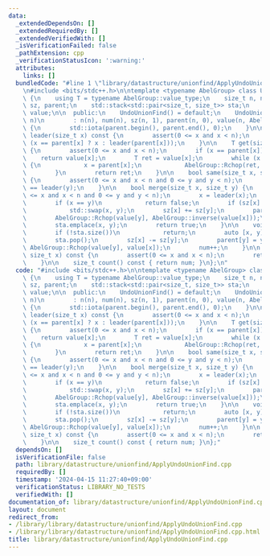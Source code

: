 ```yaml
---
data:
  _extendedDependsOn: []
  _extendedRequiredBy: []
  _extendedVerifiedWith: []
  _isVerificationFailed: false
  _pathExtension: cpp
  _verificationStatusIcon: ':warning:'
  attributes:
    links: []
  bundledCode: "#line 1 \"library/datastructure/unionfind/ApplyUndoUnionFind.cpp\"\
    \n#include <bits/stdc++.h>\n\ntemplate <typename AbelGroup> class UndoUnionFind\
    \ {\n    using T = typename AbelGroup::value_type;\n    size_t n, num;\n    std::vector<size_t>\
    \ sz, parent;\n    std::stack<std::pair<size_t, size_t>> sta;\n    std::vector<T>\
    \ value;\n\n  public:\n    UndoUnionFind() = default;\n    UndoUnionFind(size_t\
    \ n)\n        : n(n), num(n), sz(n, 1), parent(n, 0), value(n, AbelGroup::unit())\
    \ {\n        std::iota(parent.begin(), parent.end(), 0);\n    }\n\n    size_t\
    \ leader(size_t x) const {\n        assert(0 <= x and x < n);\n        return\
    \ (x == parent[x] ? x : leader(parent[x]));\n    }\n\n    T get(size_t x) const\
    \ {\n        assert(0 <= x and x < n);\n        if (x == parent[x])\n        \
    \    return value[x];\n        T ret = value[x];\n        while (x != parent[x])\
    \ {\n            x = parent[x];\n            AbelGroup::Rchop(ret, value[x]);\n\
    \        }\n        return ret;\n    }\n\n    bool same(size_t x, size_t y) const\
    \ {\n        assert(0 <= x and x < n and 0 <= y and y < n);\n        return leader(x)\
    \ == leader(y);\n    }\n\n    bool merge(size_t x, size_t y) {\n        assert(0\
    \ <= x and x < n and 0 <= y and y < n);\n        x = leader(x);\n        y = leader(y);\n\
    \        if (x == y)\n            return false;\n        if (sz[x] < sz[y])\n\
    \            std::swap(x, y);\n        sz[x] += sz[y];\n        parent[y] = x;\n\
    \        AbelGroup::Rchop(value[y], AbelGroup::inverse(value[x]));\n        num--;\n\
    \        sta.emplace(x, y);\n        return true;\n    }\n\n    void undo() {\n\
    \        if (!sta.size())\n            return;\n        auto [x, y] = sta.top();\n\
    \        sta.pop();\n        sz[x] -= sz[y];\n        parent[y] = y;\n       \
    \ AbelGroup::Rchop(value[y], value[x]);\n        num++;\n    }\n\n    size_t size(const\
    \ size_t x) const {\n        assert(0 <= x and x < n);\n        return sz[leader(x)];\n\
    \    }\n\n    size_t count() const { return num; }\n};\n"
  code: "#include <bits/stdc++.h>\n\ntemplate <typename AbelGroup> class UndoUnionFind\
    \ {\n    using T = typename AbelGroup::value_type;\n    size_t n, num;\n    std::vector<size_t>\
    \ sz, parent;\n    std::stack<std::pair<size_t, size_t>> sta;\n    std::vector<T>\
    \ value;\n\n  public:\n    UndoUnionFind() = default;\n    UndoUnionFind(size_t\
    \ n)\n        : n(n), num(n), sz(n, 1), parent(n, 0), value(n, AbelGroup::unit())\
    \ {\n        std::iota(parent.begin(), parent.end(), 0);\n    }\n\n    size_t\
    \ leader(size_t x) const {\n        assert(0 <= x and x < n);\n        return\
    \ (x == parent[x] ? x : leader(parent[x]));\n    }\n\n    T get(size_t x) const\
    \ {\n        assert(0 <= x and x < n);\n        if (x == parent[x])\n        \
    \    return value[x];\n        T ret = value[x];\n        while (x != parent[x])\
    \ {\n            x = parent[x];\n            AbelGroup::Rchop(ret, value[x]);\n\
    \        }\n        return ret;\n    }\n\n    bool same(size_t x, size_t y) const\
    \ {\n        assert(0 <= x and x < n and 0 <= y and y < n);\n        return leader(x)\
    \ == leader(y);\n    }\n\n    bool merge(size_t x, size_t y) {\n        assert(0\
    \ <= x and x < n and 0 <= y and y < n);\n        x = leader(x);\n        y = leader(y);\n\
    \        if (x == y)\n            return false;\n        if (sz[x] < sz[y])\n\
    \            std::swap(x, y);\n        sz[x] += sz[y];\n        parent[y] = x;\n\
    \        AbelGroup::Rchop(value[y], AbelGroup::inverse(value[x]));\n        num--;\n\
    \        sta.emplace(x, y);\n        return true;\n    }\n\n    void undo() {\n\
    \        if (!sta.size())\n            return;\n        auto [x, y] = sta.top();\n\
    \        sta.pop();\n        sz[x] -= sz[y];\n        parent[y] = y;\n       \
    \ AbelGroup::Rchop(value[y], value[x]);\n        num++;\n    }\n\n    size_t size(const\
    \ size_t x) const {\n        assert(0 <= x and x < n);\n        return sz[leader(x)];\n\
    \    }\n\n    size_t count() const { return num; }\n};"
  dependsOn: []
  isVerificationFile: false
  path: library/datastructure/unionfind/ApplyUndoUnionFind.cpp
  requiredBy: []
  timestamp: '2024-04-15 11:27:40+09:00'
  verificationStatus: LIBRARY_NO_TESTS
  verifiedWith: []
documentation_of: library/datastructure/unionfind/ApplyUndoUnionFind.cpp
layout: document
redirect_from:
- /library/library/datastructure/unionfind/ApplyUndoUnionFind.cpp
- /library/library/datastructure/unionfind/ApplyUndoUnionFind.cpp.html
title: library/datastructure/unionfind/ApplyUndoUnionFind.cpp
---
```

